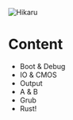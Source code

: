 ![Hikaru](https://s-media-cache-ak0.pinimg.com/736x/0c/ce/e6/0ccee61679773d07457c01a3d9336ebe.jpg)

# Content

* Boot & Debug
* IO & CMOS
* Output
* A & B
* Grub
* Rust!
